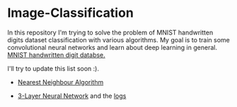 # Image-Classification

In this repository I'm trying to solve the problem of MNIST handwritten digits dataset classification with various algorithms. My goal is to train some convolutional neural networks and learn about deep learning in general. [MNIST handwritten digit databse.](http://yann.lecun.com/exdb/mnist/)

I'll try to update this list soon :).

* [Nearest Neighbour Algorithm](NearestNeighour.R)

* [3-Layer Neural Network](3_Layer_Neural_Network.py) and the [logs](3_Layer_Neural_Network_LOGS)
